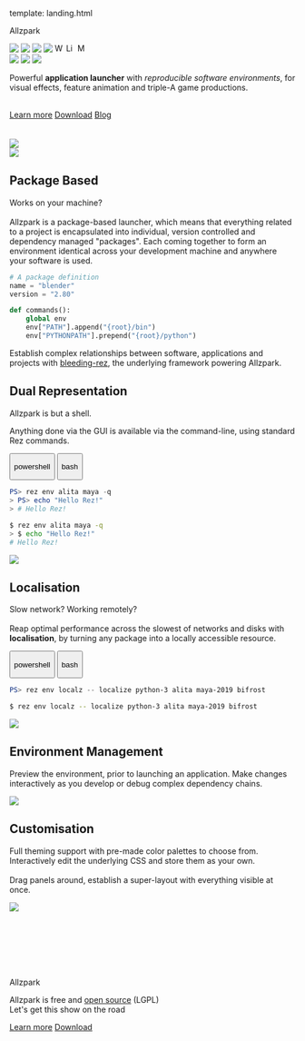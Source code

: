 template: landing.html

<div class="space"></div>

<div class="hboxlayout" id="landing">
    <div class="vboxlayout">
        <div class="container"><p id="title">Allzpark</p></div>
        <p>
            <img src=https://img.shields.io/badge/-PyQt4-green>
            <img src=https://img.shields.io/badge/-PyQt5-green>
            <img src=https://img.shields.io/badge/-PySide-green>
            <img src=https://img.shields.io/badge/-PySide2-green>
            <img alt=Windows title="Runs on Windows" height=16 src=https://user-images.githubusercontent.com/2152766/62287773-ba741b00-b452-11e9-8ad7-9a5152488de7.png>
            <img alt=Linux title="Runs on Linux" height=16 src=https://user-images.githubusercontent.com/2152766/62287771-b9db8480-b452-11e9-9bf1-45b40465ed54.png>
            <img alt=MacOS title="Runs on MacOS" height=16 src=https://user-images.githubusercontent.com/2152766/62287772-b9db8480-b452-11e9-9a88-4560388b97f4.png>
            <br>
            <img src=https://img.shields.io/pypi/pyversions/allzpark?color=steelblue>
            <a href="https://github.com/mottosso/bleeding-rez/"><img src=https://img.shields.io/pypi/v/bleeding-rez?color=steelblue&label=bleeding-rez></a>
            <a href="https://pypi.org/project/allzpark/"><img src="https://img.shields.io/pypi/v/allzpark"></a>
        </p>
        <div class="container">
            <p id="description">
                Powerful <b>application launcher</b> with <i>reproducible software environments</i>, for visual effects, feature animation and triple-A game productions.
            </p>
        </div>
        <br>
        <div class="hboxlayout justify-left">
            <a href="getting-started" class="button blue">Learn more</a>
            <a href="quickstart" class="button red">Download</a>
            <a href="https://github.com/mottosso/allzpark/issues/1" class="button green">Blog</a>
        </div>
        <br>
        <br>
    </div>
    <div class="container">
        <img class="poster" src=https://user-images.githubusercontent.com/2152766/60492033-02602080-9ca2-11e9-82f0-a3cc43cd5c5e.png>
    </div>
</div>

<div class="space"></div>
<div class="space"></div>
<div class="space"></div>
<div class="space"></div>

<!-- 

    Reproducible Environment

-->

<div class="hboxlayout">
    <div class="flex-item">
        <img class="poster" style="border: none; box-shadow: none; padding: 0" src=https://user-images.githubusercontent.com/2152766/61705822-7d1ad980-ad3e-11e9-81b3-473e8ac4e7c6.gif>
    </div>
    <div class="smallspace"></div>
    <div class="flex-item">
            <div class="vboxlayout" markdown="1">
        <h2>Package Based</h2>
        <p>
Works on your machine?
<br>
<br>
Allzpark is a package-based launcher, which means that everything related to a project is encapsulated into individual, version controlled and dependency managed "packages". Each coming together to form an environment identical across your development machine and anywhere your software is used.
<br>
</p>

```python
# A package definition
name = "blender"
version = "2.80"

def commands():
    global env
    env["PATH"].append("{root}/bin")
    env["PYTHONPATH"].prepend("{root}/python")
```

<p>
Establish complex relationships between software, applications and projects with <a href=https://github.com/mottosso/bleeding-rez>bleeding-rez</a>, the underlying framework powering Allzpark.
</p>
    </div>
    </div>
</div>

<div class="space"></div>
<div class="space"></div>


<!-- 

    Command-line

-->

<div class="hboxlayout">
    <div class="flex-item">
    <div class="vboxlayout">
        <h2>Dual Representation</h2>

<p>
Allzpark is but a shell.

Anything done via the GUI is available via the command-line, using standard Rez commands.
</p>

<div class="tabs">
  <button class="tab powershell " onclick="setTab(event, 'powershell')"><p>powershell</p><div class="tab-gap"></div></button>
  <button class="tab bash " onclick="setTab(event, 'bash')"><p>bash</p><div class="tab-gap"></div></button>
</div>

<div class="tab-content powershell" markdown="1">

```powershell
PS> rez env alita maya -q
> PS> echo "Hello Rez!"
> # Hello Rez!
```

</div>

<div class="tab-content bash" markdown="1">

```bash
$ rez env alita maya -q
> $ echo "Hello Rez!"
# Hello Rez!
```

</div>

</div>
</div>
<div class="smallspace"></div>
<div class="flex-item">
    <img class="poster" src=https://user-images.githubusercontent.com/2152766/60496077-fbd5a700-9ca9-11e9-8ff4-09c272326fae.gif>
</div>
</div>

<div class="space"></div>
<div class="space"></div>

<!-- 

    Environment Management

-->

<div class="hboxlayout justify-left row-reverse">
    <div class="flex-item">
    <div class="vboxlayout">
        <h2>Localisation</h2>
<p>

Slow network? Working remotely?
<br><br>
Reap optimal performance across the slowest of networks and disks with <b>localisation</b>, by turning any package into a locally accessible resource.

<div class="tabs">
  <button class="tab powershell " onclick="setTab(event, 'powershell')"><p>powershell</p><div class="tab-gap"></div></button>
  <button class="tab bash " onclick="setTab(event, 'bash')"><p>bash</p><div class="tab-gap"></div></button>
</div>

<div class="tab-content powershell" markdown="1">

```powershell
PS> rez env localz -- localize python-3 alita maya-2019 bifrost
```

</div>

<div class="tab-content bash" markdown="1">

```bash
$ rez env localz -- localize python-3 alita maya-2019 bifrost
```

</div>

</p>
</div>
</div>
    <div class="smallspace"></div>
<div class="flex-item">
    <img class="poster" style="border: none; box-shadow: none; padding: 0" src=https://user-images.githubusercontent.com/2152766/61055815-31853900-a3ea-11e9-9a13-fc4f42f9a17f.gif>
</div>
</div>

<div class="space"></div>
<div class="space"></div>

<!-- 

    Environment Management

-->

<div class="hboxlayout justify-left">
    <div class="flex-item">
    <div class="vboxlayout">
        <h2>Environment Management</h2>
<p>

Preview the environment, prior to launching an application. Make changes interactively as you develop or debug complex dependency chains.

</p>
</div>
</div>
    <div class="smallspace"></div>
<div class="flex-item">
    <img class="poster" src=https://user-images.githubusercontent.com/2152766/60493787-82d45080-9ca5-11e9-9f0a-c5d7497b396f.gif>
</div>
</div>

<div class="space"></div>
<div class="space"></div>

<!-- 

    Customisation

-->

<div class="hboxlayout justify-left row-reverse">
    <div class="flex-item">
    <div class="vboxlayout">
        <h2>Customisation</h2>
        <p>
            Full theming support with pre-made color palettes to choose from. Interactively edit the underlying CSS and store them as your own.
            <br>
            <br>
            Drag panels around, establish a super-layout with everything visible at once.
        </p>
    </div>
    </div>    
    <div class="smallspace"></div>
    <div class="flex-item">
    <img class="poster" style="border: none; box-shadow: none; padding: 0" src=https://user-images.githubusercontent.com/2152766/61289704-e1c7b880-a7c1-11e9-94ba-20ef7a2ca6bc.gif>
    </div>    
</div>


<br>
<br>
<br>
<br>
<br>
<br>

<div class="vboxlayout align-center">
    <div class="container"><p id="title">Allzpark</p></div>
    <p id="conclusion">
        Allzpark is free and <a href="https://github.com/mottosso/allzpark">open source</a> (LGPL)
        <br>
        Let's get this show on the road
    </p>
    <div class="hboxlayout justify-center">
        <a href="getting-started" class="button blue">Learn more</a>
        <a href="quickstart" class="button red">Download</a>
    </div>
</div>

<br>
<br>
<br>